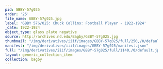 ```yaml
---
pid: GBBY-57g025
order: '25'
file_name: GBBY-57g025.jpg
label: 'GBBY 57G/025: Chuck Collins: Football Player - 1922-1924'
_date: 1922-1924
object_type: glass plate negative
source: http://archives.nd.edu/Bagby/GBBY-57g025.jpg
thumbnail: "/img/derivatives/iiif/images/GBBY-57g025/full/250,/0/default.jpg"
manifest: "/img/derivatives/iiif/images/GBBY-57g025/manifest.json"
full: "/img/derivatives/iiif/images/GBBY-57g025/full/1140,/0/default.jpg"
layout: generic_collection_item
collection: bagby
---
```

